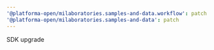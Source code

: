 ```yaml
---
'@platforma-open/milaboratories.samples-and-data.workflow': patch
'@platforma-open/milaboratories.samples-and-data': patch
---
```


SDK upgrade

